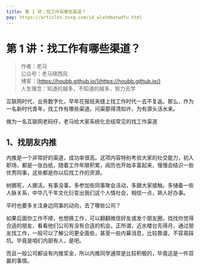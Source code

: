 ```yaml
---
title: 第 1 讲：找工作有哪些渠道？
pay: https://articles.zsxq.com/id_wlatdmatwdtu.html
---
```


#  第 1 讲：找工作有哪些渠道？

> 作者：老马
> <br/>公众号：老马啸西风
> <br/> 博客：[https://houbb.github.io/](https://houbb.github.io/)
> <br/> 人生理念：知道的越多，不知道的越多，努力去学

互联网时代，业务数字化，早年在报纸夹缝上找工作时代一去不复返。那么，作为一名新时代青年，找工作有哪些渠道。问渠那得清如许，为有源头活水来。

做为一名互联网老码仔，老马给大家系统化总结常见的找工作渠道

## 1、找朋友内推

内推是一个非常好的渠道，成功率很高。这项内容特别考验大家的社交能力，初入职场，都是一张白纸，随着工作年限积累，阅历也开始丰富起来，慢慢会结识一些优秀同事，这些都是你以后找工作的资源。

树挪死，人挪活。有事没事，多参加些同事聚会活动，多跟大家接触。多储备一些人脉关系，中华几千年文化衍变出我们这个人情社会，相信一点，熟人好办事。

平时也要多关注身边同事的动向，去了哪些公司？

如果后面你工作不顺，也想换工作，可以翻翻微信好友或发个朋友圈，找找你觉得合适的朋友，看看他们公司有没有合适的机会。正所谓，近水楼台先得月，通过朋友找工作，一般可以了解公司更全面些，甚至一些内幕消息，比较靠谱，不容易踩坑。毕竟是咱们内部有人，是吧。

而且一般公司都设有内推奖金，所以内推同学通常是比较积极的，毕竟这是一件双赢的事情。